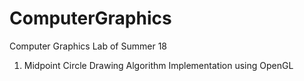 # ComputerGraphics
Computer Graphics Lab of Summer 18

1. Midpoint Circle Drawing Algorithm Implementation using OpenGL
